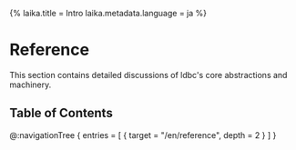 {%
  laika.title = Intro
  laika.metadata.language = ja
%}

# Reference

This section contains detailed discussions of ldbc's core abstractions and machinery.

## Table of Contents

@:navigationTree {
  entries = [ { target = "/en/reference", depth = 2 } ]
}
